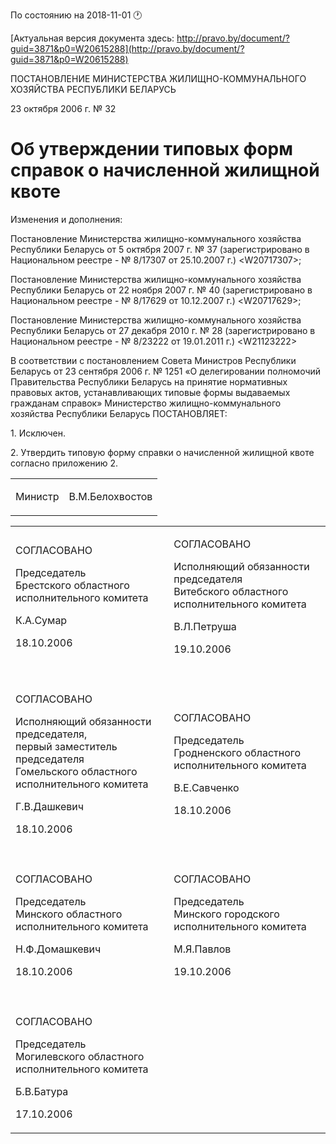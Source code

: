 По состоянию на 2018-11-01 &#x1F550;

[Актуальная версия документа здесь: http://pravo.by/document/?guid=3871&p0=W20615288](http://pravo.by/document/?guid=3871&p0=W20615288)

<p>ПОСТАНОВЛЕНИЕ МИНИСТЕРСТВА ЖИЛИЩНО-КОММУНАЛЬНОГО ХОЗЯЙСТВА РЕСПУБЛИКИ БЕЛАРУСЬ</p>
<p>23 октября 2006 г. № 32</p>
<h1>Об утверждении типовых форм справок о начисленной жилищной квоте</h1>
<p>Изменения и дополнения:</p>
<p>Постановление Министерства жилищно-коммунального хозяйства Республики Беларусь от 5 октября 2007 г. № 37 (зарегистрировано в Национальном реестре - № 8/17307 от 25.10.2007 г.) &lt;W20717307&gt;;</p>
<p>Постановление Министерства жилищно-коммунального хозяйства Республики Беларусь от 22 ноября 2007 г. № 40 (зарегистрировано в Национальном реестре - № 8/17629 от 10.12.2007 г.) &lt;W20717629&gt;;</p>
<p>Постановление Министерства жилищно-коммунального хозяйства Республики Беларусь от 27 декабря 2010 г. № 28 (зарегистрировано в Национальном реестре - № 8/23222 от 19.01.2011 г.) &lt;W21123222&gt;</p>
<p></p>
<p>В соответствии с постановлением Совета Министров Республики Беларусь от 23 сентября 2006 г. № 1251 «О делегировании полномочий Правительства Республики Беларусь на принятие нормативных правовых актов, устанавливающих типовые формы выдаваемых гражданам справок» Министерство жилищно-коммунального хозяйства Республики Беларусь ПОСТАНОВЛЯЕТ:</p>
<p>1. Исключен.</p>
<p>2. Утвердить типовую форму справки о начисленной жилищной квоте согласно приложению 2.</p>
<p></p>
<table><tr>
<td><p>Министр</p></td>
<td><p>В.М.Белохвостов</p></td>
</tr></table>
<p></p>
<table>
<tr>
<td>
<p>СОГЛАСОВАНО</p>
<p>Председатель<br>Брестского областного<br>исполнительного комитета</p>
<p>К.А.Сумар</p>
<p>18.10.2006</p>
</td>
<td>
<p>СОГЛАСОВАНО</p>
<p>Исполняющий обязанности председателя<br>Витебского областного<br>исполнительного комитета</p>
<p>В.Л.Петруша</p>
<p>19.10.2006</p>
</td>
</tr>
<tr>
<td><p></p></td>
<td><p></p></td>
</tr>
<tr>
<td>
<p>СОГЛАСОВАНО</p>
<p>Исполняющий обязанности председателя,<br>первый заместитель председателя<br>Гомельского областного<br>исполнительного комитета</p>
<p>Г.В.Дашкевич</p>
<p>18.10.2006</p>
</td>
<td>
<p>СОГЛАСОВАНО</p>
<p>Председатель<br>Гродненского областного<br>исполнительного комитета</p>
<p>В.Е.Савченко</p>
<p>18.10.2006</p>
</td>
</tr>
<tr>
<td><p></p></td>
<td><p></p></td>
</tr>
<tr>
<td>
<p>СОГЛАСОВАНО</p>
<p>Председатель<br>Минского областного<br>исполнительного комитета</p>
<p>Н.Ф.Домашкевич</p>
<p>18.10.2006</p>
</td>
<td>
<p>СОГЛАСОВАНО</p>
<p>Председатель<br>Минского городского<br>исполнительного комитета</p>
<p>М.Я.Павлов</p>
<p>19.10.2006</p>
</td>
</tr>
<tr>
<td><p></p></td>
<td><p></p></td>
</tr>
<tr>
<td>
<p>СОГЛАСОВАНО</p>
<p>Председатель<br>Могилевского областного<br>исполнительного комитета</p>
<p>Б.В.Батура</p>
<p>17.10.2006</p>
</td>
<td><p></p></td>
</tr>
</table>
<p></p>
